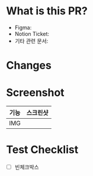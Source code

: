 # What is this PR?

- Figma:
- Notion Ticket:
- 기타 관련 문서:

# Changes

# Screenshot

| 기능 | 스크린샷 |
| ---- | -------- |
| IMG  |          |

# Test Checklist

- [ ] 빈체크박스
